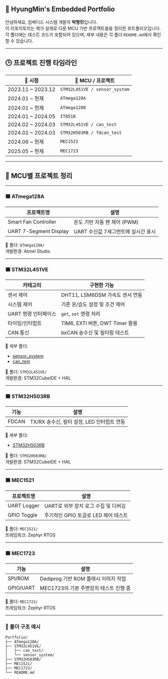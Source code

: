 ## 📁 HyungMin's Embedded Portfolio

안녕하세요, 임베디드 시스템 개발자 **박형민**입니다.  
이 리포지토리는 제가 실제로 다룬 MCU 기반 프로젝트들을 정리한 포트폴리오입니다.  
각 폴더에는 테스트 코드가 포함되어 있으며, 세부 내용은 각 폴더 `README.md`에서 확인할 수 있습니다.

---

## 🕒 프로젝트 진행 타임라인

| 📆 시점          | 🧠 MCU / 프로젝트           |
|------------------|-----------------------------|
| 2023.11 ~ 2023.12 | `STM32L451VE / sensor_system` |
| 2024.01 ~ 현재    | `ATmega128A`                  |
| 2024.01 ~ 현재    | `ATmega1280`                  |
| 2024.01 ~ 2024.05 | `IT8518`                      |
| 2024.02 ~ 2024.03 | `STM32L451VE / can_test`      |
| 2024.02 ~ 2024.03 | `STM32H503RB / fdcan_test`    |
| 2024.06 ~ 현재    | `MEC1521`                     |
| 2025.05 ~ 현재    | `MEC1723`                     |

---

## 🔷 MCU별 프로젝트 정리

---

### 🟦 ATmega128A

| 프로젝트명            | 설명                                |
|-----------------------|-------------------------------------|
| Smart Fan Controller  | 온도 기반 자동 팬 제어 (PWM)           |
| UART 7-Segment Display| UART 수신값 7세그먼트에 실시간 표시     |

📁 폴더: `ATmega128A/`  
개발환경: Atmel Studio

---

### 🟦 STM32L451VE

| 카테고리          | 구현한 기능                                              |
|-------------------|-----------------------------------------------------------|
| 센서 제어          | DHT11, LSM6DSM 가속도 센서 연동                           |
| 시스템 제어        | 기준 온/습도 설정 및 조건 제어                            |
| UART 명령 인터페이스 | `get`, `set` 명령 처리                                    |
| 타이밍/인터럽트     | TIM6, EXTI 버튼, DWT Timer 활용                           |
| CAN 통신           | bxCAN 송수신 및 필터링 테스트                             |

🔗 세부 폴더:
- [sensor_system](./STM32L451VE/sensor_system)
- [can_test](./STM32L451VE/can_test)

📁 폴더: `STM32L451VE/`  
개발환경: STM32CubeIDE + HAL

---

### 🟦 STM32H503RB

| 기능       | 설명                                 |
|------------|--------------------------------------|
| FDCAN      | TX/RX 송수신, 필터 설정, LED 인터럽트 연동 |

🔗 세부 폴더:
- [STM32H503RB](./STM32H503RB)

📁 폴더: `STM32H503RB/`  
개발환경: STM32CubeIDE + HAL

---

### 🟦 MEC1521

| 프로젝트명      | 설명                                      |
|----------------|-------------------------------------------|
| UART Logger     | UART로 외부 장치 로그 수집 및 디버깅             |
| GPIO Toggle     | 주기적인 GPIO 토글로 LED 제어 테스트            |

📁 폴더: `MEC1521/`  
프레임워크: Zephyr RTOS

---

### 🟦 MEC1723

| 기능     | 설명                                  |
|----------|---------------------------------------|
| SPI/ROM  | Dediprog 기반 ROM 플래시 이미지 작업      |
| GPIO/UART| MEC1723의 기본 주변장치 테스트 진행 중     |

📁 폴더: `MEC1723/`  
프레임워크: Zephyr RTOS

---

### 📁 폴더 구조 예시

```
Portfolio/
├── ATmega128A/
├── STM32L451VE/
│   ├── can_test/
│   └── sensor_system/
├── STM32H503RB/
├── MEC1521/
├── MEC1723/
└── README.md
```

